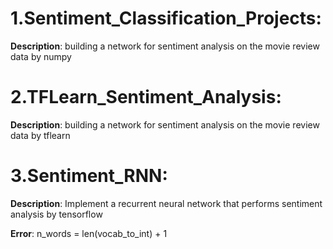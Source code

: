 # 1.Sentiment_Classification_Projects:

**Description**: building a network for sentiment analysis on the movie review data by numpy


# 2.TFLearn_Sentiment_Analysis:

**Description**: building a network for sentiment analysis on the movie review data by tflearn


# 3.Sentiment_RNN:

**Description**: Implement a recurrent neural network that performs sentiment analysis by tensorflow

**Error**: n_words = len(vocab_to_int) + 1

